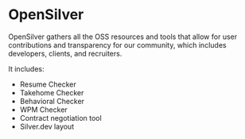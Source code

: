 # OpenSilver

OpenSilver gathers all the OSS resources and tools that allow for user contributions and transparency for our community, which includes developers, clients, and recruiters.

It includes:

- Resume Checker
- Takehome Checker
- Behavioral Checker
- WPM Checker
- Contract negotiation tool
- Silver.dev layout
